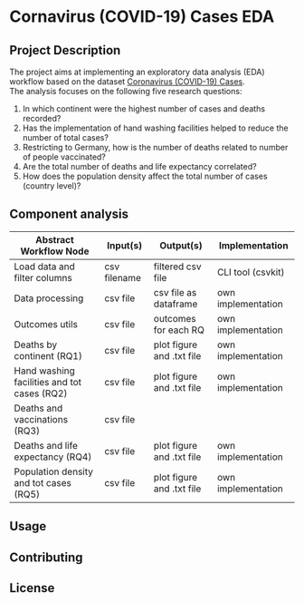 # Cornavirus (COVID-19) Cases EDA


## Project Description
The project aims at implementing an exploratory data analysis (EDA) workflow based on the dataset [Coronavirus (COVID-19) Cases](https://ourworldindata.org/covid-cases). <br>
The analysis focuses on the following five research questions:
1. In which continent were the highest number of cases and deaths recorded?
2. Has the implementation of hand washing facilities helped to reduce the number of total cases?
3. Restricting to Germany, how is the number of deaths related to number of people vaccinated?
4. Are the total number of deaths and life expectancy correlated?
5. How does the population density affect the total number of cases (country level)?

## Component analysis
|Abstract Workflow Node             |Input(s)        |Output(s)       |Implementation           |
|-----------------------------------|----------------|----------------|-------------------------|
|Load data and filter columns       |csv filename    |filtered csv file| CLI tool (csvkit)      |
|Data processing                    |csv file        |csv file as dataframe|own implementation|
|Outcomes utils                     |csv file|outcomes for each RQ|own implementation|
|Deaths by continent (RQ1)                     |csv file           |plot figure and .txt file      |own implementation       |     
|Hand washing facilities and tot cases (RQ2)                       |csv file        |plot figure and .txt file           |own implementation|  
|Deaths and vaccinations (RQ3)|csv file|                      
|Deaths and life expectancy (RQ4)|csv file|plot figure and .txt file|own implementation|
|Population density and tot cases (RQ5)|csv file|plot figure and .txt file|own implementation|

## Usage

## Contributing

## License


